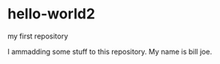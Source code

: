 # hello-world2
my first repository

I ammadding some stuff to this repository. My name is bill joe.
